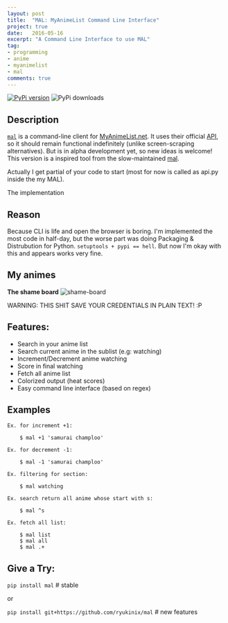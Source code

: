 ```yaml
---
layout: post
title:  "MAL: MyAnimeList Command Line Interface"
project: true
date:   2016-05-16
excerpt: "A Command Line Interface to use MAL"
tag:
- programming
- anime
- myanimelist
- mal
comments: true
---
```


[![PyPi version](https://img.shields.io/pypi/v/mal.svg)](https://pypi.python.org/pypi/mal/)
![PyPi downloads](https://img.shields.io/pypi/dm/mal.svg)

## Description

[`mal`](https://github.com/ryukinix/mal) is a command-line client for [MyAnimeList.net](http://myanimelist.net/). It uses their official [API](http://myanimelist.net/modules.php?go=api), so it should remain functional indefinitely (unlike screen-scraping alternatives). But is in alpha development yet, so new ideas is welcome! This version is a inspired tool from the slow-maintained [mal](https://github.com/pushrax/mal).

Actually I get partial of your code to start (most for now is called as api.py inside the my MAL).

The implementation 


## Reason

Because CLI is life and open the browser is boring. I'm implemented the most code in half-day, but the worse part was doing Packaging & Distrubution for Python. `setuptools + pypi == hell`. But now I'm okay with this and appears works very fine.

## My animes 

**The shame board**
![shame-board](http://i.imgur.com/WkUa5Go.png)

WARNING: THIS SHIT SAVE YOUR CREDENTIALS IN PLAIN TEXT! :P

## Features:

* Search in your anime list
* Search current anime in the sublist (e.g: watching)
* Increment/Decrement anime watching
* Score in final watching
* Fetch all anime list
* Colorized output (heat scores)
* Easy command line interface (based on regex)

## Examples

```
Ex. for increment +1:

    $ mal +1 'samurai champloo'

Ex. for decrement -1:

    $ mal -1 'samurai champloo'

Ex. filtering for section:

    $ mal watching

Ex. search return all anime whose start with s: 

    $ mal ^s

Ex. fetch all list: 

    $ mal list
    $ mal all
    $ mal .+
```


## Give a Try:

`pip install mal` # stable

or 

`pip install git+https://github.com/ryukinix/mal` # new features


